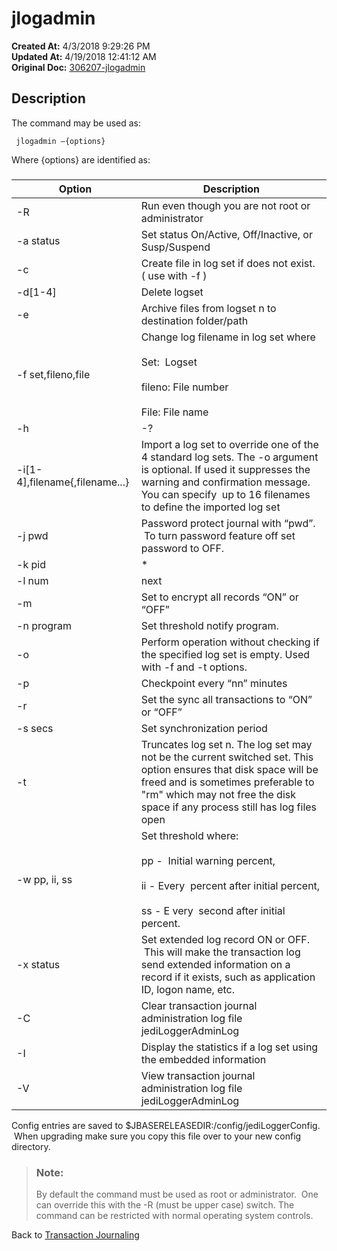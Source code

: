 # jlogadmin

**Created At:** 4/3/2018 9:29:26 PM  
**Updated At:** 4/19/2018 12:41:12 AM  
**Original Doc:** [306207-jlogadmin](https://docs.jbase.com/43995-transactional-journaling/306207-jlogadmin)  


## Description 

The command may be used as:

```
 jlogadmin –{options}
```

Where {options} are identified as:

##### 



|  Option<br> | Description<br> |
| --- | --- |
| -R<br> | Run even though you are not root or administrator<br> |
| -a status<br> | Set status On/Active, Off/Inactive, or Susp/Suspend<br> |
| -c<br> | Create file in log set if does not exist. ( use with -f )<br> |
| -d[1-4]<br> | Delete logset<br> |
| -e<br> | Archive files from logset n to destination folder/path<br> |
| -f set,fileno,file<br> | Change log filename in log set where<br><br>Set:  Logset<br><br>fileno: File number<br><br>File: File name<br> |
| -h | -?<br> | Display help<br> |
| -i[1-4],filename{,filename...}<br> | Import a log set to override one of the 4 standard log sets. The -o argument is optional. If used it suppresses the warning and confirmation message. You can specify  up to 16 filenames to define the imported log set<br> |
| -j pwd<br> | Password protect journal with “pwd”.  To turn password feature off set password to OFF.<br> |
| -k pid | \* | ?<br> | Kill jlogdup process ‘pid’ or ‘\*’ all or ‘?’ to list.  If the sender is connected and you request for the receiver to stop it will continue to run until the sender is also stopped/killed.<br> |
| -l num | next | eldest<br> | Switch to log set where<br>   **num    =** log set number 1-4<br>   **next    =** next sequential log set<br>   **eldest =** earliest log set<br> |
| -m<br> | Set to encrypt all records “ON” or “OFF”<br> |
| -n program<br> | Set threshold notify program.<br> |
| -o<br> | Perform operation without checking if the specified log set is empty. Used with -f and -t options.<br> |
| -p<br> | Checkpoint every “nn” minutes<br> |
| -r<br> | Set the sync all transactions to “ON” or “OFF”<br> |
| -s secs<br> | Set synchronization period<br> |
| -t<br> | Truncates log set n. The log set may not be the current switched set. This option ensures that disk space will be freed and is sometimes preferable to "rm" which may not free the disk space if any process still has log files open<br> |
| -w pp, ii, ss<br> | Set threshold where:<br><br>pp -  Initial warning percent,<br><br>ii - Every  percent after initial percent,<br><br>ss - E very  second after initial percent.<br> |
| -x status<br> | Set extended log record ON or OFF.  This will make the transaction log send extended information on a record if it exists, such as application ID, logon name, etc.<br> |
| -C<br> | Clear transaction journal administration log file jediLoggerAdminLog<br> |
| -I<br> | Display the statistics if a log set using the embedded information<br> |
| -V<br> | View transaction journal administration log file jediLoggerAdminLog<br> |




Config entries are saved to $JBASERELEASEDIR:/config/jediLoggerConfig.  When upgrading make sure you copy this file over to your new config directory.




> ### Note:
> 
> By default the command must be used as root or administrator.  One can override this with the -R (must be upper case) switch. The command can be restricted with normal operating system controls.






Back to [Transaction Journaling](introduction-to-transactional-journaling)
